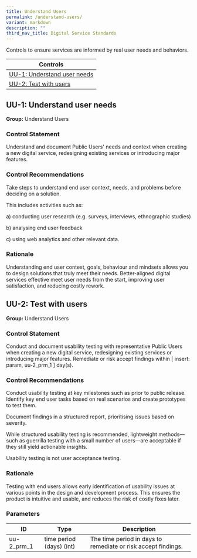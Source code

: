 ```yaml
---
title: Understand Users
permalink: /understand-users/
variant: markdown
description: ""
third_nav_title: Digital Service Standards
---
```

Controls to ensure services are informed by real user needs and behaviors.

| Controls                                                   |
| ---------------------------------------------------------- |
| [UU-1: Understand user needs](#uu-1-understand-user-needs) |
| [UU-2: Test with users](#uu-2-test-with-users)             |

## UU-1: Understand user needs

**Group:** Understand Users

### Control Statement

Understand and document Public Users&#39; needs and context when creating a new digital service, redesigning existing services or introducing major features.

### Control Recommendations

Take steps to understand end user context, needs, and problems before deciding on a solution.

This includes activities such as:

a) conducting user research (e.g. surveys, interviews, ethnographic studies)

b) analysing end user feedback

c) using web analytics and other relevant data.

### Rationale

Understanding end user context, goals, behaviour and mindsets allows you to design solutions that truly meet their needs. Better-aligned digital services effective meet user needs from the start, improving user satisfaction, and reducing costly rework.

## UU-2: Test with users

**Group:** Understand Users

### Control Statement

Conduct and document usability testing with representative Public Users when creating a new digital service, redesigning existing services or introducing major features. Remediate or risk accept findings within [ insert: param, uu-2_prm_1 ] day(s).

### Control Recommendations

Conduct usability testing at key milestones such as prior to public release. Identify key end user tasks based on real scenarios and create prototypes to test them.

Document findings in a structured report, prioritising issues based on severity.

While structured usability testing is recommended, lightweight methods—such as guerrilla testing with a small number of users—are acceptable if they still yield actionable insights.

Usability testing is not user acceptance testing.

### Rationale

Testing with end users allows early identification of usability issues at various points in the design and development process. This ensures the product is intuitive and usable, and reduces the risk of costly fixes later.

### Parameters

| ID         | Type                     | Description                                                   |
| ---------- | ------------------------ | ------------------------------------------------------------- |
| uu-2_prm_1 | time period (days) (int) | The time period in days to remediate or risk accept findings. |
